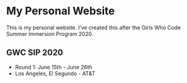 # My Personal Website
This is my personal website.
I've created this after the Girls Who Code Summer Immersion Program 2020.

## GWC SIP 2020
- Round 1: June 15th - June 26th
- Los Angeles, El Segundo - AT&T
